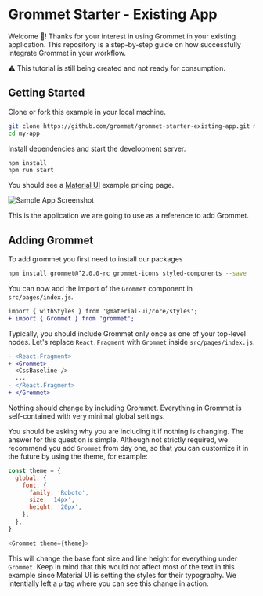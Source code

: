 # Grommet Starter - Existing App

Welcome :tada:! Thanks for your interest in using Grommet in your existing application.
This repository is a step-by-step guide on how successfully integrate Grommet in your workflow.

:warning: This tutorial is still being created and not ready for consumption.

## Getting Started

Clone or fork this example in your local machine.

```bash
git clone https://github.com/grommet/grommet-starter-existing-app.git my-app
cd my-app
```

Install dependencies and start the development server.

```bash
npm install
npm run start
```

You should see a [Material UI](https://material-ui.com) example pricing page.

![Sample App Screenshot](https://raw.githubusercontent.com/grommet/grommet-starter-existing-app/master/public/app_screenshot.png)

This is the application we are going to use as a reference to add Grommet.

## Adding Grommet

To add grommet you first need to install our packages

```bash
npm install grommet@^2.0.0-rc grommet-icons styled-components --save
```

You can now add the import of the `Grommet` component in `src/pages/index.js`.

```diff
import { withStyles } from '@material-ui/core/styles';
+ import { Grommet } from 'grommet';
```

Typically, you should include Grommet only once as one of your top-level nodes.
Let's replace `React.Fragment` with `Grommet` inside `src/pages/index.js`.

```diff
- <React.Fragment>
+ <Grommet>
  <CssBaseline />
  ...
- </React.Fragment>
+ </Grommet>
```

Nothing should change by including Grommet.
Everything in Grommet is self-contained with very minimal global settings.

You should be asking why you are including it if nothing is changing.
The answer for this question is simple. Although not strictly required,
we recommend you add `Grommet` from day one, so that you can customize it
in the future by using the theme, for example:

```javascript
const theme = {
  global: {
    font: {
      family: 'Roboto',
      size: '14px',
      height: '20px',
    },
  },
}

<Grommet theme={theme}>
```

This will change the base font size and line height for everything under `Grommet`.
Keep in mind that this would not affect most of the text in this example since Material UI
is setting the styles for their typography. We intentially left a `p` tag where you can see
this change in action.